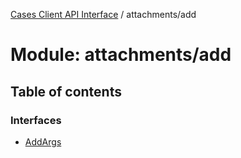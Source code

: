 [Cases Client API Interface](../cases_client_api.md) / attachments/add

# Module: attachments/add

## Table of contents

### Interfaces

- [AddArgs](../interfaces/attachments_add.addargs.md)

